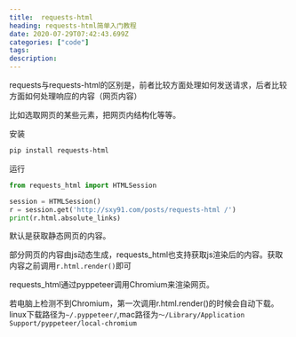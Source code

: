 ```yaml
---
title:  requests-html 
heading: requests-html简单入门教程
date: 2020-07-29T07:42:43.699Z
categories: ["code"]
tags: 
description: 
---
```


requests与requests-html的区别是，前者比较方面处理如何发送请求，后者比较方面如何处理响应的内容（网页内容）

比如选取网页的某些元素，把网页内结构化等等。


安装
```bash
pip install requests-html
```

运行
```python
from requests_html import HTMLSession

session = HTMLSession()
r = session.get('http://sxy91.com/posts/requests-html /')
print(r.html.absolute_links)
```

默认是获取静态网页的内容。

部分网页的内容由js动态生成，requests_html也支持获取js渲染后的内容。获取内容之前调用`r.html.render()`即可

requests_html通过pyppeteer调用Chromium来渲染网页。

若电脑上检测不到Chromium，第一次调用r.html.render()的时候会自动下载。linux下载路径为`~/.pyppeteer/`,mac路径为`～/Library/Application Support/pyppeteer/local-chromium`



